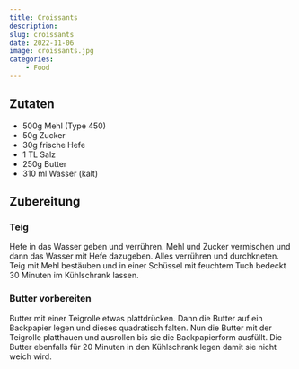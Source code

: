 ```yaml
---
title: Croissants
description: 
slug: croissants
date: 2022-11-06
image: croissants.jpg
categories:
    - Food
---
```


## Zutaten

- 500g Mehl (Type 450)
- 50g Zucker
- 30g frische Hefe
- 1 TL Salz
- 250g Butter
- 310 ml Wasser (kalt)

## Zubereitung

### Teig

Hefe in das Wasser geben und verrühren. Mehl und Zucker vermischen und dann das Wasser mit Hefe dazugeben. Alles verrühren und durchkneten. Teig mit Mehl bestäuben und in einer Schüssel mit feuchtem Tuch bedeckt 30 Minuten im Kühlschrank lassen.

### Butter vorbereiten

Butter mit einer Teigrolle etwas plattdrücken. Dann die Butter auf ein Backpapier legen und dieses quadratisch falten. Nun die Butter mit der Teigrolle platthauen und ausrollen bis sie die Backpapierform ausfüllt. Die Butter ebenfalls für 20 Minuten in den Kühlschrank legen damit sie nicht weich wird.
